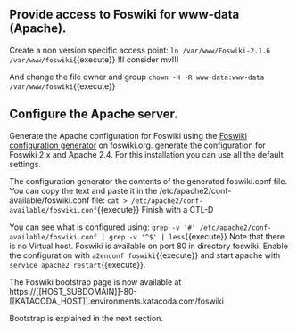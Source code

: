 ## Provide access to Foswiki for www-data (Apache).

Create a non version specific access point: `ln /var/www/Foswiki-2.1.6 /var/www/foswiki`{{execute}} !!! consider mv!!!

And change the file owner and group `chown -H -R www-data:www-data /var/www/foswiki`{{execute}}

## Configure the Apache server.

Generate the Apache configuration for Foswiki using the
[Foswiki configuration generator](https://foswiki.org/Support.ApacheConfigGenerator) on foswiki.org.
generate the configuration for Foswiki 2.x and Apache 2.4. For this installation you can use all the default settings.

The configuration generator the contents of the generated foswiki.conf file.
You can copy the text and paste it in the /etc/apache2/conf-available/foswiki.conf file:
`cat > /etc/apache2/conf-available/foswiki.conf`{{execute}}
Finish with a CTL-D

You can see what is configured using:
`grep -v '#' /etc/apache2/conf-available/foswiki.conf | grep -v '^$' | less`{{execute}}
Note that there is no Virtual host. Foswiki is available on port 80 in directory foswiki.
Enable the configuration with `a2enconf foswiki`{{execute}} and start apache with
`service apache2 restart`{{execute}}.

The Foswiki bootstrap page is now available at
https://[[HOST_SUBDOMAIN]]-80-[[KATACODA_HOST]].environments.katacoda.com/foswiki

Bootstrap is explained in the next section.

